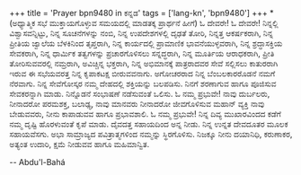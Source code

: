 +++
title = 'Prayer bpn9480 in ಕನ್ನಡ'
tags = ['lang-kn', 'bpn9480']
+++
*(ಅಧ್ಯಾತ್ಮಿಕ ಸಭೆ ಮುಕ್ತಾಯಗೊಳ್ಳುವ ಸಮಯದಲ್ಲಿ ಮಾಡತಕ್ಕ ಪ್ರಾರ್ಥನೆ ಹೀಗೆ)
ಓ ದೇವರೇ! ಓ ದೇವರೇ! ನಿನ್ನಲ್ಲಿ ವಿಶ್ವಾಸವನ್ನಿಟ್ಟು, ನಿನ್ನ ಸೂಚನೆಗಳನ್ನು ನಂಬಿ, ನಿನ್ನ ಉಪದೇಶಗಳಲ್ಲಿ ದೃಢತೆ ತೋರಿ, ನಿನ್ನತ್ತ ಆಕರ್ಷಕರಾಗಿ, ನಿನ್ನ ಪ್ರೀತಿಯ ಜ್ವಾಲೆಯ ಬೆಳಕಿನಿಂದ ತೃಪ್ತರಾಗಿ, ನಿನ್ನ ಕಾರ್ಯದಲ್ಲಿ ಪ್ರಾಮಾಣಿಕ ಭಾವನೆಯುಳ್ಳವರಾಗಿ, ನಿನ್ನ ಶ್ರದ್ಧಾಸಕ್ತಿಯ ಸೇವಕರಾಗಿ, ನಿನ್ನ ಧಾರ್ಮಿಕ ತತ್ವಗಳನ್ನು ಪ್ರಚಾರಗೊಳಿಸಲು ಸನ್ನದ್ಧರಾಗಿ, ನಿನ್ನ ಮೂರ್ತಿಯ ಆರಾಧಕರಾಗಿ, ಪ್ರೀತಿ ತೋರಿಸುವವರಲ್ಲಿ ನಮ್ರರಾಗಿ, ಅವಿಚ್ಚಿನ್ನ ಭಕ್ತರಾಗಿ, ನಿನ್ನ ಅಭಿಮಾನಕ್ಕೆ ಪಾತ್ರರಾದವರ ಸೇವೆ ಸಲ್ಲಿಸಲು ಕಾತುರರಾಗಿ ಇರುವ ಈ ಸಭೆಯವರತ್ತ ನಿನ್ನ ಕೃಪಾಕಟಕ್ಷ ಬೀರುವವನಾಗು. ಅಗೋಚರರಾದ ನಿನ್ನ ಬೆಂಬಲಕಾರರೊಡನೆ ನಮಗೆ ನೆರವಾಗು.  ನಿನ್ನ ಸೇವೆಗೋಸ್ಕರ ನಮ್ಮ ದೇಹದಲ್ಲಿ ಶಕ್ತಿಯನ್ನು ಬಲಪಡಿಸು. ನಿನಗೆ ಶರಣಾಗುವ ಹಾಗೂ ಪೂಜಿಸುವ ಸೇವಕರನ್ನಾಗಿ ಮಾಡು.  ನಿನ್ನೊಡನೆ ಸಂಭಾಷಣೆ ನಡೆಸುವಂತೆ ಒಲಿಸು.
ಓ ನಮ್ಮ ಪ್ರಭುವೇ! ನಾವು ದುರ್ಬಲರು, ನೀನಾದರೋ ಪರಮಶಕ್ತ, ಬಲಾಢ್ಯ, ನಾವು ಮಾನವರು ನೀನಾದರೋ ಜೀವಗೊಳಿಸುವ ಮಹಾನ್ ವ್ಯಕ್ತಿ ನಾವು ಬೇಡುವವರು, ನೀನು ಕಾಪಾಡುವವ ಹಾಗೂ ಪ್ರಭಾವಶಾಲಿ. ಓ ನಮ್ಮ ಪ್ರಭುವೇ! ನಿನ್ನ ದಿವ್ಯ ಮುಖಾರವಿಂದದ ಕಡೆಗೆ ನಮ್ಮ ದೃಷ್ಟಿ ಹೊರಳುವಂತೆ ಕೃಪೆ ಮಾಡು.  ದೈವದತ್ತ ಸಹಾಯದಿಂದ ಅನ್ನ ನೀಡು. ನಿನ್ನ ಉನ್ನತ ದೇವದೂತರ ಮೂಲಕ ಸಹಾಯವೆಸಗು.  ಅಭಾ ಸಾಮ್ರಾಜ್ಯದ ಪವಿತ್ರಾತ್ಮಗಳಿಂದ ನಮ್ಮನ್ನು ಸ್ಥಿರಗೊಳಿಸು.  ನಿಜಕ್ಕೂ ನೀನು ದಯಾನಿಧಿ, ಕರುಣಾಕರ, ಅತ್ಯಂತ ಉದಾರಿ, ಕ್ಷಮೆ ನೀಡುವವ ಹಾಗೂ ಮಹಿಮಾನ್ವಿತ.

-- Abdu'l-Bahá
